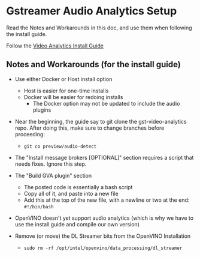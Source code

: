 # Gstreamer Audio Analytics Setup


Read the Notes and Workarounds in this doc, and use them when following the install guide. 

Follow the [Video Analytics Install Guide](https://github.com/opencv/gst-video-analytics/wiki/Install-Guide)


## Notes and Workarounds (for the install guide)

- Use either Docker or Host install option
	- Host is easier for one-time installs
	- Docker will be easier for redoing installs 
		- The Docker option may not be updated to include the audio plugins

- Near the beginning, the guide say to git clone the gst-video-analytics repo.  After doing this, make sure to change branches before proceeding:
	- `git co preview/audio-detect`


- The "Install message brokers [OPTIONAL]" section requires a script that needs fixes.  Ignore this step.

- The "Build GVA plugin" section
	- The posted code is essentially a bash script
	- Copy all of it, and paste into a new file
	- Add this at the top of the new file, with a newline or two at the end:
			`#!/bin/bash`

- OpenVINO doesn't yet support audio analytics (which is why we have to use the install guide and compile our own version)
- Remove (or move) the DL Streamer bits from the OpenVINO Installation
	- `sudo rm -rf /opt/intel/openvino/data_processing/dl_streamer`



